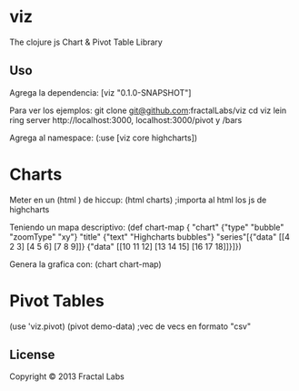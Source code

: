 # viz
The clojure js Chart & Pivot Table Library

## Uso

Agrega la dependencia:
[viz "0.1.0-SNAPSHOT"]

Para ver los ejemplos:
git clone git@github.com:fractalLabs/viz
cd viz
lein ring server
http://localhost:3000, localhost:3000/pivot y /bars

Agrega al namespace:
(:use [viz core highcharts])

# Charts
Meter en un (html ) de hiccup:
(html charts) ;importa al html los js de highcharts

Teniendo un mapa descriptivo:
(def chart-map {
"chart" {"type" "bubble" "zoomType" "xy"}
"title" {"text" "Highcharts bubbles"}
"series"[{"data" [[4 2 3] [4 5 6] [7 8 9]]} {"data" [[10 11 12] [13 14 15] [16 17 18]]}]})

Genera la grafica con:
(chart chart-map)

# Pivot Tables
(use 'viz.pivot)
(pivot demo-data) ;vec de vecs en formato "csv"

## License

Copyright © 2013 Fractal Labs

